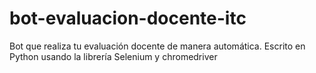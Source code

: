 # bot-evaluacion-docente-itc
Bot que realiza tu evaluación docente de manera automática. Escrito en Python usando la librería Selenium y chromedriver

